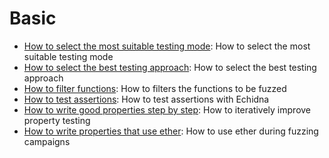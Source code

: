 # Basic

- [How to select the most suitable testing mode](./testing-modes.md): How to select the most suitable testing mode
- [How to select the best testing approach](./common-testing-approaches.md): How to select the best testing approach
- [How to filter functions](./filtering-functions.md): How to filters the functions to be fuzzed
- [How to test assertions](./assertion-checking.md): How to test assertions with Echidna
- [How to write good properties step by step](./property-creation.md): How to iteratively improve property testing
- [How to write properties that use ether](./working-with-eth.md): How to use ether during fuzzing campaigns
